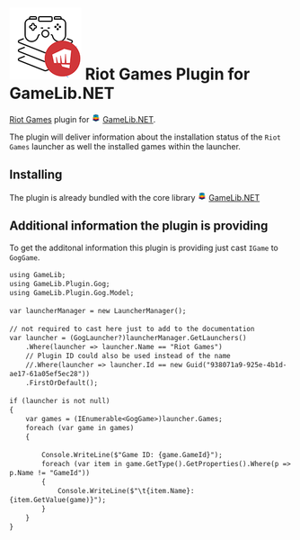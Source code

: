 ![GameLib.NET](Resources/GameLibPluginLogo128px.png "GameLib.NET Riot Games")
Riot Games Plugin for GameLib.NET
======

[Riot Games](https://www.riotgames.com/en) plugin for ![GameLib.NET](../../Resources/GameLibNET-Logo-16px.png "GameLib.NET") [GameLib.NET](README.md).

The plugin will deliver information about the installation status of the `Riot Games` launcher as well the installed games within the launcher.

## Installing

The plugin is already bundled with the core library ![GameLib.NET](../../Resources/GameLibNET-Logo-16px.png "GameLib.NET") [GameLib.NET](README.md)

## Additional information the plugin is providing

To get the additonal information this plugin is providing just cast `IGame` to `GogGame`.


```CSharp
using GameLib;
using GameLib.Plugin.Gog;
using GameLib.Plugin.Gog.Model;

var launcherManager = new LauncherManager();

// not required to cast here just to add to the documentation
var launcher = (GogLauncher?)launcherManager.GetLaunchers()
    .Where(launcher => launcher.Name == "Riot Games")
    // Plugin ID could also be used instead of the name
    //.Where(launcher => launcher.Id == new Guid("938071a9-925e-4b1d-ae17-61a05ef5ec28"))
    .FirstOrDefault();

if (launcher is not null)
{
    var games = (IEnumerable<GogGame>)launcher.Games;
    foreach (var game in games)
    {
        
        Console.WriteLine($"Game ID: {game.GameId}");
        foreach (var item in game.GetType().GetProperties().Where(p => p.Name != "GameId"))
        {
            Console.WriteLine($"\t{item.Name}: {item.GetValue(game)}");
        }
    }
}
```